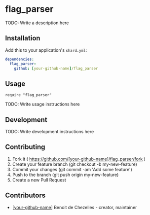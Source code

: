 # flag_parser

TODO: Write a description here

## Installation


Add this to your application's `shard.yml`:

```yaml
dependencies:
  flag_parser:
    github: [your-github-name]/flag_parser
```


## Usage


```crystal
require "flag_parser"
```


TODO: Write usage instructions here

## Development

TODO: Write development instructions here

## Contributing

1. Fork it ( https://github.com/[your-github-name]/flag_parser/fork )
2. Create your feature branch (git checkout -b my-new-feature)
3. Commit your changes (git commit -am 'Add some feature')
4. Push to the branch (git push origin my-new-feature)
5. Create a new Pull Request

## Contributors

- [[your-github-name]](https://github.com/[your-github-name]) Benoit de Chezelles - creator, maintainer

